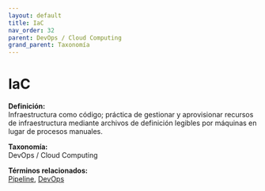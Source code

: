```yaml
---
layout: default
title: IaC
nav_order: 32
parent: DevOps / Cloud Computing
grand_parent: Taxonomía
---
```


# IaC

**Definición:**  
Infraestructura como código; práctica de gestionar y aprovisionar recursos de infraestructura mediante archivos de definición legibles por máquinas en lugar de procesos manuales.

**Taxonomía:**  
DevOps / Cloud Computing

**Términos relacionados:**  
[Pipeline](https://maleniski.github.io/diccionario-angl-tec-mx/docs/taxonomia/devops--/--cloud--computing/pipeline.html), [DevOps](https://maleniski.github.io/diccionario-angl-tec-mx/docs/taxonomia/devops--/--cloud--computing/devops.html)
